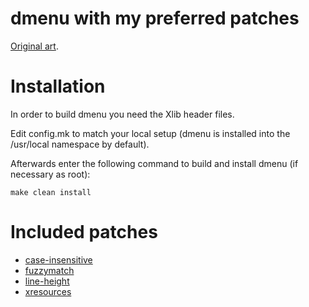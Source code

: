 # dmenu with my preferred patches

[Original art](https://tools.suckless.org/dmenu).

# Installation

In order to build dmenu you need the Xlib header files.

Edit config.mk to match your local setup (dmenu is installed into
the /usr/local namespace by default).

Afterwards enter the following command to build and install dmenu
(if necessary as root):

    make clean install

# Included patches

- [case-insensitive](https://tools.suckless.org/dmenu/patches/case-insensitive)
- [fuzzymatch](https://tools.suckless.org/dmenu/patches/fuzzymatch)
- [line-height](https://tools.suckless.org/dmenu/patches/line-height)
- [xresources](https://tools.suckless.org/dmenu/patches/xresources)

